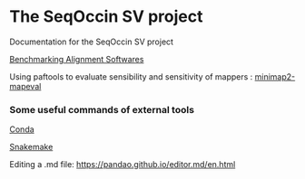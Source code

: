 # The SeqOccin SV project
Documentation for the SeqOccin SV project

[Benchmarking Alignment Softwares](BenchmarkAlign.md)

Using paftools to evaluate sensibility and sensitivity of mappers :
[minimap2-mapeval](https://github.com/lh3/minimap2/tree/master/misc)

### Some useful commands of external tools

[Conda](Conda.md)

[Snakemake](Snakemake.md)

Editing a .md file: https://pandao.github.io/editor.md/en.html



